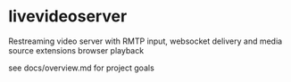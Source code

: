 # livevideoserver
Restreaming video server with RMTP input, websocket delivery and media source extensions browser playback

see docs/overview.md for project goals
